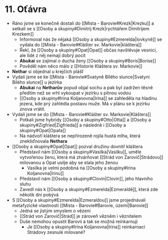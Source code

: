 # 11. Oťávra
- Ráno jsme se konečně dostali do [[Místa - Barovie#Krezk|Krezku]] a setkali se s [[Osoby a skupiny#Dimitrij Krezk|rychtářem Dimitrijem Krezkem]]
	- Informoval nás že nějaká [[Osoby a skupiny#Ezmerelda|lovkyně]] se vydala do [[Místa - Barovie#Klášter sv. Markovie|kláštera]]
	- Řekl, že [[Osoby a skupiny#Opat|Opat]] občas navštěvuje vesnici, ale lidé z něj nemají dobrý pocit
	- **Abukai** se zajímal o ducha ženy [[Osoby a skupiny#Boris|Borise]]
	- Pověděl nám něco málo z [[Historie Kláštera sv. Markovie]]
- **Nethar** si objednal u krejčích plášť
- Vydali jsme se ke [[Místa - Barovie#Svatyně Bílého slunce|Svatyni Bílého slunce]] u jezírka
	- **Abukai** na **Netharův** popud objal sochu a pak byl zadržen těsně předtím než se vrhl vykoupat v jezírku s pitnou vodou
	- [[Osoby a skupiny#Irina Koljanovna|Irina]] se zahleděla na hladinu jezera, kde prý zahlédla postavu muže. Má v plánu se k jezírku znova vrátit.
- Vydali jsme se do [[Místa - Barovie#Klášter sv. Markovie|Kláštera]]
	- Potkali jsme hybridy [[Osoby a skupiny#Otto|Otta]] a [[Osoby a skupiny#Zigfried|Zigfrieda]] a následně i [[Osoby a skupiny#Opat|Opata]]
	- Na nádvoří kláštera se nepřirozeně rojila hustá mlha, která znekliďnovala **Nethara**
- [[Osoby a skupiny#Opat|Opat]] pozval družinu dovnitř kláštera
	- Představil nám [[Osoby a skupiny#Vasilka|Vasilku]], uměle vytvořenou ženu, která má ztvárňovat [[Strád von Zarovič|Strádovu]] milovanou a Opat usilje aby se stala jeho ženou
		- Vasilka je velmi podobná na [[Osoby a skupiny#Irina Koljanovna|Irinu]]
	- Představil nám [[Osoby a skupiny#Clovin|Clovin]], jeho hlavního sluhu
	- Zavedl nás k [[Osoby a skupiny#Ezmerelda|Ezmeraldě]], která zde několik dní pobývá
- S [[Osoby a skupiny#Ezmerelda|Ezmeraldou]] jsme projednávali metafyzické vlastnosti [[Místa - Barovie#Barovie, území|Barovie]]
	- Jedná se jistým smyslem o vězení
	- [[Strád von Zarovič|Strád]] je zároveň vězněm i věznitelem
	- Duše nemohou opustit Barovii a tak se možná reinkarnují
		- Je [[Osoby a skupiny#Irina Koljanovna|Irina]] reinkarnací Strádovy zesnulé milované?